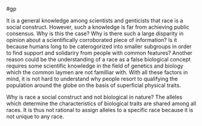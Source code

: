 #gp

It is a general knowledge among scientists and genticists that race is a social construct. However, such a knowledge is far from achieving public consensus. Why is this the case? Why is there such  a large disparity in opinion about a scientifically corroborated piece of information? Is it because humans long to be caterogorized into smaller subgroups in order to find support and solidariry from people with common features? Another reason could be the understanding of a race as a false biological concept requires some scientific knowledge in the field of genetics and biology which the common laymen  are not familIiar with. With all these factors in mind, it is not hard to understand why people resort to qualifying the population around the globe on the basis of superficial physical traits.

Why is race a social construct and not biological in nature? The alleles which determine the characteristics of biological traits are shared among all races. It is thus not rational to assign alleles to a specific race because it is not unique to any race. 